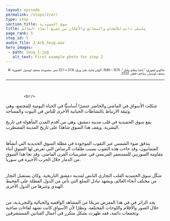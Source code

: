 ```yaml
---
layout: episode
permalink: /stops/2/ar/
type: stop
section_title: سوق الحميدية 
title: ملتقى دائم للأشخاص والبضائع والأفكار من جميع أنحاء العالم 
page_rank: 5
stop_id: 5
audio_file: 2_Arb_Souq.wav
hero_images:
 - path: Souq_1.jpg
   alt_text: First example photo for stop 2
---
```


<!---
Replace this section of text with the full transcript of your audio guide stop. Use a second level heading to flag the person speaking

## Person speaking

> And this blockquote is styled to make it clear that this section really is someone speaking.

And we can go back to a normal transcript.

### A third level heading

The example audio used here is borrowed from [NASA](http://www.nasa.gov/connect/sounds/index.html#Discovery) under the terms of their [usage guidelines](http://www.nasa.gov/multimedia/guidelines/index.html). This is just a test clip, so you'll need to replace it!
--->

<p dir="rtl" lang="ar"><sup><sub> جاكوبو ليغوزي، "باشا معمَّم وفيل"، 1575 – 1585، ألوان مائية على ورق، 27.8 × 22.1 سم. مجموعة متحف لوسيل. الصورة: © متحف لوسيل، متاحف قطر، 2022. </sub></sup></p>

___________________

<br>

><p dir="rtl" lang="ar">
			<br/>
شكلت الأسواق في الماضي والحاضر عنصرًا أساسيًّا في الحياة اليومية للمجتمع، وهي وثيقة الارتباط بالنشاطات الحياتية الأخرى للناس في البيوت والمساجد. 
			<br/>
			<br/>
يقع سوق الحميدية في قلب مدينة دمشق، وهي من أقدم المدن المأهولة في تاريخ البشرية. ويقف هذا السوق شاهدًا على تاريخ المدينة المضطرب.  
			<br/>
			<br/>
يتدفق ضوء الشمس عبر الثقوب الموجودة في مظلة السوق الحديدية التي أنشأها العثمانيون، وقد جاءت هذه الثقوب بسبب طلقات الرصاص التي تعرض لها السوق أثناء مقاومة السوريين للمستعمر الفرنسي في عشرينيات القرن الماضي. وقد نجا هذا السوق من الدمار خلال الحرب الأخيرة في سوريا.   
			<br/>
			<br/>
شكّل سوق الحميدية القلب التجاري النابض لمدينة دمشق التاريخية. وكان يستقبل التجار من مختلف أنحاء العالم، ويشهد تبادل السلع التي تأتي من الدول المطلة على المحيط الهندي وغيرها من الدول الأخرى.   
			<br/>
			<br/>
يجد الزائر في في هذا المعرض مزيجًا من المشاهد الواقعية والخيالية والتجريدية، من خلال الصور والأفلام واللوحات المختلفة. ونظرًا لأن الأسواق كانت تشهد لقاءات صاخبة وتجمعات دائمة، فقد ظهرت بشكل متكرر في أعمال الفنانين المستشرقين. 
			<br/>
			<br/>
		</p>
